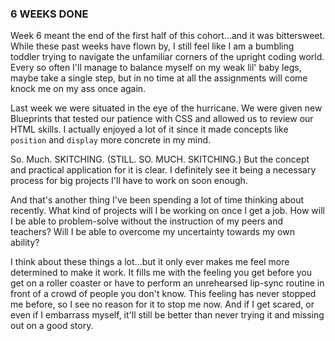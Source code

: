 ### 6 WEEKS DONE

Week 6 meant the end of the first half of this cohort...and it was bittersweet. While these past weeks have flown by,
I still feel like I am a bumbling toddler trying to navigate the unfamiliar corners of the upright coding world. 
Every so often I'll manage to balance myself on my weak lil' baby legs, maybe take a single step, but in no time at all the assignments will come knock me on my ass once again. 

Last week we were situated in the eye of the hurricane. We were given new Blueprints that tested our patience with CSS and allowed us to review our HTML skills. I actually enjoyed a lot of it since it made concepts like `position` and `display` more concrete in my mind. 

So. Much. SKITCHING. (STILL. SO. MUCH. SKITCHING.) But the concept and practical application for it is clear. I definitely see it being a necessary process for big projects I'll have to work on soon enough. 

And that's another thing I've been spending a lot of time thinking about recently. What kind of projects will I be working on once I get a job. How will I be able to problem-solve without the instruction of my peers and teachers? Will I be able to overcome my uncertainty towards my own ability? 

I think about these things a lot...but it only ever makes me feel more determined to make it work. It fills me with the feeling you get before you get on a roller coaster or have to perform an unrehearsed lip-sync routine in front of a crowd of people you don't know. This feeling has never stopped me before, so I see no reason for it to stop me now. And if I get scared, or even if I embarrass myself, it'll still be better than never trying it and missing out on a good story.  
